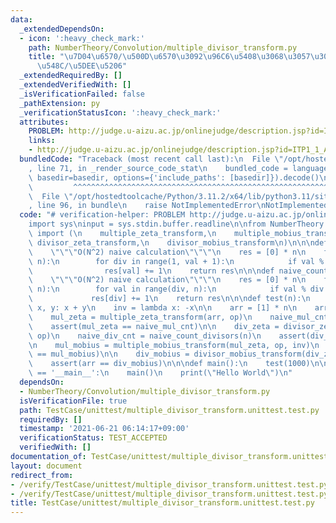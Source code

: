 ```yaml
---
data:
  _extendedDependsOn:
  - icon: ':heavy_check_mark:'
    path: NumberTheory/Convolution/multiple_divisor_transform.py
    title: "\u7D04\u6570/\u500D\u6570\u3092\u96C6\u5408\u3068\u3057\u305F\u7D2F\u7A4D\
      \u548C/\u5DEE\u5206"
  _extendedRequiredBy: []
  _extendedVerifiedWith: []
  _isVerificationFailed: false
  _pathExtension: py
  _verificationStatusIcon: ':heavy_check_mark:'
  attributes:
    PROBLEM: http://judge.u-aizu.ac.jp/onlinejudge/description.jsp?id=ITP1_1_A
    links:
    - http://judge.u-aizu.ac.jp/onlinejudge/description.jsp?id=ITP1_1_A
  bundledCode: "Traceback (most recent call last):\n  File \"/opt/hostedtoolcache/Python/3.11.2/x64/lib/python3.11/site-packages/onlinejudge_verify/documentation/build.py\"\
    , line 71, in _render_source_code_stat\n    bundled_code = language.bundle(stat.path,\
    \ basedir=basedir, options={'include_paths': [basedir]}).decode()\n          \
    \         ^^^^^^^^^^^^^^^^^^^^^^^^^^^^^^^^^^^^^^^^^^^^^^^^^^^^^^^^^^^^^^^^^^^^^^^^^^^^^^^^^\n\
    \  File \"/opt/hostedtoolcache/Python/3.11.2/x64/lib/python3.11/site-packages/onlinejudge_verify/languages/python.py\"\
    , line 96, in bundle\n    raise NotImplementedError\nNotImplementedError\n"
  code: "# verification-helper: PROBLEM http://judge.u-aizu.ac.jp/onlinejudge/description.jsp?id=ITP1_1_A\n\
    import sys\ninput = sys.stdin.buffer.readline\n\nfrom NumberTheory.Convolution.multiple_divisor_transform\
    \ import (\n    multiple_zeta_transform,\n    multiple_mobius_transform,\n   \
    \ divisor_zeta_transform,\n    divisor_mobius_transform\n)\n\n\ndef naive_count_divisors(n):\n\
    \    \"\"\"O(N^2) naive calculation\"\"\"\n    res = [0] * n\n    for val in range(1,\
    \ n):\n        for div in range(1, val + 1):\n            if val % div == 0:\n\
    \                res[val] += 1\n    return res\n\n\ndef naive_count_multiples(n):\n\
    \    \"\"\"O(N^2) naive calculation\"\"\"\n    res = [0] * n\n    for div in range(1,\
    \ n):\n        for val in range(div, n):\n            if val % div == 0:\n   \
    \             res[div] += 1\n    return res\n\n\ndef test(n):\n    op = lambda\
    \ x, y: x + y\n    inv = lambda x: -x\n\n    arr = [1] * n\n    arr[0] = 0\n\n\
    \    mul_zeta = multiple_zeta_transform(arr, op)\n    naive_mul_cnt = naive_count_multiples(n)\n\
    \    assert(mul_zeta == naive_mul_cnt)\n\n    div_zeta = divisor_zeta_transform(arr,\
    \ op)\n    naive_div_cnt = naive_count_divisors(n)\n    assert(div_zeta == naive_div_cnt)\n\
    \n    mul_mobius = multiple_mobius_transform(mul_zeta, op, inv)\n    assert(arr\
    \ == mul_mobius)\n\n    div_mobius = divisor_mobius_transform(div_zeta, op, inv)\n\
    \    assert(arr == div_mobius)\n\n\ndef main():\n    test(1000)\n\n\nif __name__\
    \ == '__main__':\n    main()\n    print(\"Hello World\")\n"
  dependsOn:
  - NumberTheory/Convolution/multiple_divisor_transform.py
  isVerificationFile: true
  path: TestCase/unittest/multiple_divisor_transform.unittest.test.py
  requiredBy: []
  timestamp: '2021-06-21 06:14:17+09:00'
  verificationStatus: TEST_ACCEPTED
  verifiedWith: []
documentation_of: TestCase/unittest/multiple_divisor_transform.unittest.test.py
layout: document
redirect_from:
- /verify/TestCase/unittest/multiple_divisor_transform.unittest.test.py
- /verify/TestCase/unittest/multiple_divisor_transform.unittest.test.py.html
title: TestCase/unittest/multiple_divisor_transform.unittest.test.py
---
```

